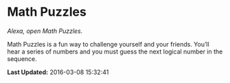# Math Puzzles
*Alexa, open Math Puzzles.*

Math Puzzles is a fun way to challenge yourself and your friends. You’ll hear a series of numbers and you must guess the next logical number in the sequence.

**Last Updated:** 2016-03-08 15:32:41